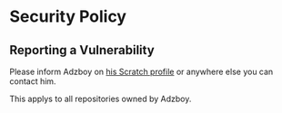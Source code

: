 # Security Policy

## Reporting a Vulnerability
Please inform Adzboy on [his Scratch profile](https://scratch.mit.edu/users/Adzboy/) or anywhere else you can contact him.

This applys to all repositories owned by Adzboy.
